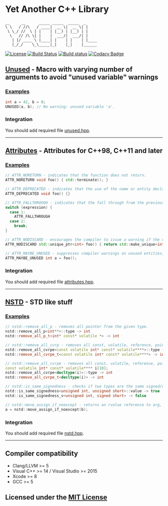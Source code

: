 # Yet Another C++ Library

```text
__     __      _____ _____  _____  _
\ \   / //\   / ____|  __ \|  __ \| |
 \ \_/ //  \ | |    | |__) | |__) | |
  \   // /\ \| |    |  ___/|  ___/| |
   | |/ ____ \ |____| |    | |    | |____
   |_/_/    \_\_____|_|    |_|    |______
```

[![License](https://img.shields.io/github/license/Neargye/yacppl.svg)](LICENSE)
[![Build Status](https://travis-ci.org/Neargye/yacppl.svg?branch=master)](https://travis-ci.org/Neargye/yacppl)
[![Build status](https://ci.appveyor.com/api/projects/status/7dmf3ri22cxfoaxm/branch/master?svg=true)](https://ci.appveyor.com/project/Neargye/yacppl/branch/master)
[![Codacy Badge](https://api.codacy.com/project/badge/Grade/70dfd3b3bb14434a8abffd1bb9fb593c)](https://www.codacy.com/app/Neargye/yacppl?utm_source=github.com&amp;utm_medium=referral&amp;utm_content=Neargye/yacppl&amp;utm_campaign=Badge_Grade)

## [Unused](include/unused.hpp) - Macro with varying number of arguments to avoid "unused variable" warnings

### [Examples](example/unused_example.cpp)
```cpp
int a = 42, b = 0;
UNUSED(a, b); // No warning: unused variable 'a'.
```

### Integration

You should add required file [unused.hpp](include/unused.hpp).

----

## [Attributes](include/attributes.hpp) - Attributes for C++98, C++11 and later

### [Examples](example/attributes_example.cpp)
```cpp
// ATTR_NORETURN - indicates that the function does not return.
ATTR_NORETURN void foo() { std::terminate(); }

// ATTR_DEPRECATED - indicates that the use of the name or entity declared with this attribute is allowed, but discouraged for some reason.
ATTR_DEPRECATED void foo() {}

// ATTR_FALLTHROUGH - indicates that the fall through from the previous case label is intentional and should not be diagnosed by a compiler that warns on fall-through.
switch (expression) {
  case 1:
    ATTR_FALLTHROUGH
  case 2:
    break;
}

// ATTR_NODISCARD - encourages the compiler to issue a warning if the return value is discarded.
ATTR_NODISCARD std::unique_ptr<int> foo() { return std::make_unique<int>(42); }

// ATTR_MAYBE_UNUSED - suppresses compiler warnings on unused entities, if any.
ATTR_MAYBE_UNUSED int a = foo();
```

### Integration

You should add required file [attributes.hpp](include/attributes.hpp).

----

## [NSTD](include/nstd.hpp) - STD like stuff

### [Examples](example/nstd_example.cpp)
```cpp
// nstd::remove_all_p - removes all pointer from the given type.
nstd::remove_all_p<int**>::type -> int
nstd::remove_all_p_t<int* const* volatile *> -> int

// nstd::remove_all_cvrp - removes all const, volatile, reference, pointer specifiers from the given type.
nstd::remove_all_cvrpe<const volatile int* const* volatile****>::type -> int
nstd::remove_all_cvrpe_t<const volatile int* const* volatile****> -> int

// nstd::remove_all_cvrpe - removes all const, volatile, reference, pointer, array extents specifiers from the given type.
const volatile int* const* volatile**** i[10];
nstd::remove_all_cvrpe<decltype(i)>::type -> int
nstd::remove_all_cvrpe_t<decltype(i)> -> int

// nstd::is_same_signedness - checks if two types are the same signed/unsigned.
nstd::is_same_signedness<unsigned int, unsigned short>::value -> true
nstd::is_same_signedness_v<unsigned int, signed short> -> false

// nstd::move_assign_if_noexcept - returns an rvalue reference to arg, unless copy assign is a better option than move assign to provide at least a strong exception guarantee.
a = nstd::move_assign_if_noexcept(b);
```

### Integration

You should add required file [nstd.hpp](include/nstd.hpp).

----

## Compiler compatibility

* Clang/LLVM >= 5
* Visual C++ >= 14 / Visual Studio >= 2015
* Xcode >= 8
* GCC >= 5

## Licensed under the [MIT License](LICENSE)
